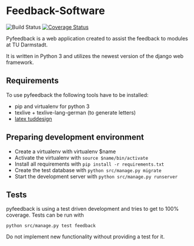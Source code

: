 # Feedback-Software
![Build Status](https://github.com/d120/pyfeedback/workflows/Test/badge.svg?branch=master)
[![Coverage Status](https://coveralls.io/repos/github/d120/pyfeedback/badge.svg?branch=master)](https://coveralls.io/github/d120/pyfeedback?branch=master)


Pyfeedback is a web application created to assist the feedback to modules at TU Darmstadt.

It is written in Python 3 and utilizes the newest version of the django web framework.

## Requirements

To use pyfeedback the following tools have to be installed:
* pip and virtualenv for python 3
* texlive + texlive-lang-german (to generate letters)
* [latex tuddesign](http://exp1.fkp.physik.tu-darmstadt.de/tuddesign/)

## Preparing development environment
* Create a virtualenv with virtualenv $name
* Activate the virtualenv with `source $name/bin/activate`
* Install all requirements with `pip install -r requirements.txt`
* Create the test database with `python src/manage.py migrate`
* Start the development server with `python src/manage.py runserver`

## Tests
pyfeedback is using a test driven development and tries to get to 100% coverage. Tests can be run with
```
python src/manage.py test feedback
```
Do not implement new functionality without providing a test for it.
